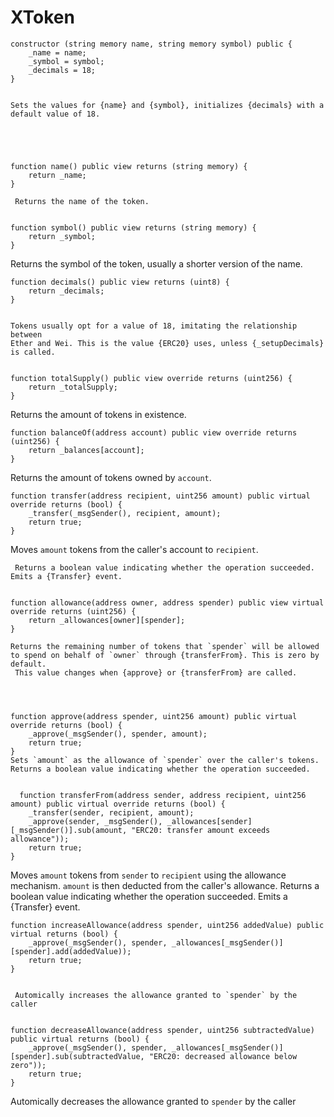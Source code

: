 # XToken


     
    
    constructor (string memory name, string memory symbol) public {
        _name = name;
        _symbol = symbol;
        _decimals = 18;
    }


    Sets the values for {name} and {symbol}, initializes {decimals} with a default value of 18.




   
    function name() public view returns (string memory) {
        return _name;
    }

     Returns the name of the token.

   
    function symbol() public view returns (string memory) {
        return _symbol;
    }

   Returns the symbol of the token, usually a shorter version of the  name.
     

   
  
    function decimals() public view returns (uint8) {
        return _decimals;
    }


    Tokens usually opt for a value of 18, imitating the relationship between
    Ether and Wei. This is the value {ERC20} uses, unless {_setupDecimals} is called.
     
    
    function totalSupply() public view override returns (uint256) {
        return _totalSupply;
    }

  Returns the amount of tokens in existence.

    function balanceOf(address account) public view override returns (uint256) {
        return _balances[account];
    }

  Returns the amount of tokens owned by `account`.

 
    function transfer(address recipient, uint256 amount) public virtual override returns (bool) {
        _transfer(_msgSender(), recipient, amount);
        return true;
    }

   Moves `amount` tokens from the caller's account to `recipient`.
    
    
     Returns a boolean value indicating whether the operation succeeded. Emits a {Transfer} event.


    function allowance(address owner, address spender) public view virtual override returns (uint256) {
        return _allowances[owner][spender];
    }

    Returns the remaining number of tokens that `spender` will be allowed to spend on behalf of `owner` through {transferFrom}. This is zero by default.
     This value changes when {approve} or {transferFrom} are called.
     



    function approve(address spender, uint256 amount) public virtual override returns (bool) {
        _approve(_msgSender(), spender, amount);
        return true;
    }
    Sets `amount` as the allowance of `spender` over the caller's tokens. Returns a boolean value indicating whether the operation succeeded.


      function transferFrom(address sender, address recipient, uint256 amount) public virtual override returns (bool) {
        _transfer(sender, recipient, amount);
        _approve(sender, _msgSender(), _allowances[sender][_msgSender()].sub(amount, "ERC20: transfer amount exceeds allowance"));
        return true;
    }

   Moves `amount` tokens from `sender` to `recipient` using the allowance mechanism. `amount` is then deducted from the caller's allowance.
         Returns a boolean value indicating whether the operation succeeded.
         Emits a {Transfer} event.



    function increaseAllowance(address spender, uint256 addedValue) public virtual returns (bool) {
        _approve(_msgSender(), spender, _allowances[_msgSender()][spender].add(addedValue));
        return true;
    }

    
     Automically increases the allowance granted to `spender` by the caller


    function decreaseAllowance(address spender, uint256 subtractedValue) public virtual returns (bool) {
        _approve(_msgSender(), spender, _allowances[_msgSender()][spender].sub(subtractedValue, "ERC20: decreased allowance below zero"));
        return true;
    }

   Automically decreases the allowance granted to `spender` by the caller


